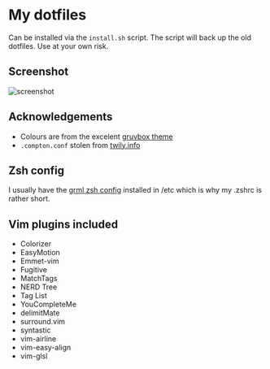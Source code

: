 # My dotfiles

Can be installed via the `install.sh` script. The script will back up the old dotfiles. Use at your own risk.

## Screenshot

![screenshot](https://raw.githubusercontent.com/Remedan/dotfiles/master/screenshot.png)

## Acknowledgements

* Colours are from the excelent [gruvbox theme](https://github.com/morhetz/gruvbox)
* `.compton.conf` stolen from [twily.info](http://twily.info/)

## Zsh config

I usually have the [grml zsh config](https://grml.org/zsh/) installed in /etc
which is why my .zshrc is rather short.

## Vim plugins included

* Colorizer
* EasyMotion
* Emmet-vim
* Fugitive
* MatchTags
* NERD Tree
* Tag List
* YouCompleteMe
* delimitMate
* surround.vim
* syntastic
* vim-airline
* vim-easy-align
* vim-glsl
